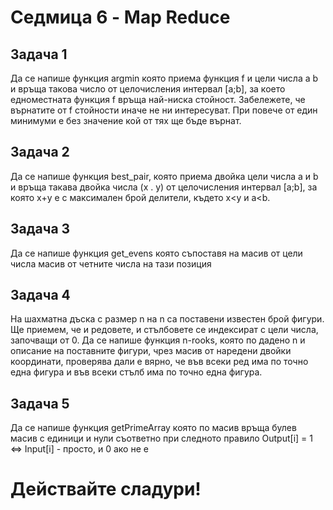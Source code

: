 # Седмица 6 - Map Reduce

## Задача 1 
Да се напише функция argmin която приема функция f и цели числа a b и връща такова число от целочисления интервал [a;b], за което едноместната функция f връща най-ниска стойност. Забележете, че върнатите от f стойности иначе не ни интересуват. При повече от един минимуми е без значение кой от тях ще бъде върнат.

## Задача 2 
Да се напише функция best_pair, която приема двойка цели числа a и b и връща такава двойка числа (x . y) от целочисления интервал [a;b], за която x+y е с максимален брой делители, където x<y и a<b.

## Задача 3 
Да се напише функция get_evens която съпоставя на масив от цели числа масив от четните числа на тази позиция

## Задача 4
На шахматна дъска с размер n на n са поставени известен брой фигури. Ще приемем, че и редовете, и стълбовете се индексират с цели числа, започващи от 0. Да се напише функция n-rooks, която по дадено n и описание на поставните фигури, чрез масив от наредени двойки координати, проверява дали е вярно, че във всеки ред има по точно една фигура и във всеки стълб има по точно една фигура.

## Задача 5
Да се напише функция getPrimeArray която по масив връща булев масив с единици и нули съответно при следното правило Output[i] = 1 <=> Input[i] - просто, и 0 ако не е

# Действайте сладури!

